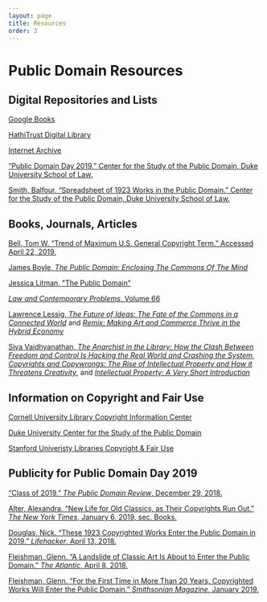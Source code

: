 ```yaml
---
layout: page
title: Resources
order: 3
---
```


# Public Domain Resources

## Digital Repositories and Lists

[Google Books](<https://books.google.com/>)

[HathiTrust Digital Library](<https://www.hathitrust.org/>)

[Internet Archive](<https://archive.org/>)

[“Public Domain Day 2019.” Center for the Study of the Public Domain, Duke University School of Law.](<https://law.duke.edu/cspd/publicdomainday/2019/>)

[Smith, Balfour. “Spreadsheet of 1923 Works in the Public Domain.” Center for the Study of the Public Domain, Duke University School of Law.](<https://law.duke.edu/sites/default/files/images/centers/cspd/pdd2019/1923_works_renewed_update2.xlsx>)

## Books, Journals, Articles

[Bell, Tom W. “Trend of Maximum U.S. General Copyright Term.” Accessed April 22, 2019.](<http://www.tomwbell.com/writings/(C)_Term.html.>)

[James Boyle, *The Public Domain: Enclosing The Commons Of The Mind*](<https://www.thepublicdomain.org/enclosing-the-commons-of-the-mind/>)

[Jessica Litman, "The Public Domain"](<https://www.law.duke.edu/pd/papers/litman_background.pdf>)

[*Law and Contemporary Problems*, Volume 66](<https://heinonline.org/HOL/Contents?handle=hein.journals/lcp66&id=1&size=2&index=&collection=journals>) 

[Lawrence Lessig, *The Future of Ideas: The Fate of the Commons in a Connected World*](<http://www.the-future-of-ideas.com/download/lessig_FOI.pdf>) and [*Remix: Making Art and Commerce Thrive in the Hybrid Economy*](<https://archive.org/details/LawrenceLessigRemix>) 

[Siva Vaidhyanathan, *The Anarchist in the Library: How the Clash Between Freedom and Control Is Hacking the Real World and Crashing the System*](<https://books.google.com/books?id=xNk6xpKcAsEC&pg=PR3&lpg=PR3&dq=The+Anarchist+in+the+Library:+How+the+Clash+Between+Freedom+and+Control+Is+Hacking+the+Real+World+and+Crashing+the+System&source=bl&ots=Zf1BEsaWYp&sig=ACfU3U1v2YFUo-tX7VLGVqyLabRHZmSAnw&hl=es&sa=X&ved=2ahUKEwjF_cD49NnhAhXHrFkKHQFUAWAQ6AEwCXoECAkQAQ#v=onepage&q=The%20Anarchist%20in%20the%20Library%3A%20How%20the%20Clash%20Between%20Freedom%20and%20Control%20Is%20Hacking%20the%20Real%20World%20and%20Crashing%20the%20System&f=false>), [*Copyrights and Copywrongs: The Rise of Intellectual Property and How it Threatens Creativity*](<https://books.google.com/books/about/Copyrights_and_Copywrongs.html?id=sGjSY0rRC_wC>), and [*Intellectual Property: A Very Short Introduction*](<http://www.veryshortintroductions.com/view/10.1093/actrade/9780195372779.001.0001/actrade-9780195372779>)  

## Information on Copyright and Fair Use

[Cornell University Library Copyright Information Center](<https://copyright.cornell.edu/>)

[Duke University Center for the Study of the Public Domain](<https://law.duke.edu/cspd/>) 

[Stanford Univeristy Libraries Copyright & Fair Use](<https://fairuse.stanford.edu/>)

## Publicity for Public Domain Day 2019

[“Class of 2019.” *The Public Domain Review*, December 29, 2018.](<https://publicdomainreview.org/collections/class-of-2019/>)

[Alter, Alexandra. “New Life for Old Classics, as Their Copyrights Run Out.” *The New York Times*, January 6, 2019, sec. Books.](<https://www.nytimes.com/2018/12/29/books/copyright-extension-literature-public-domain.html>)

[Douglas, Nick. “These 1923 Copyrighted Works Enter the Public Domain in 2019.” *Lifehacker*, April 13, 2018.](<https://lifehacker.com/these-1923-copyrighted-works-enter-the-public-domain-in-1825241296>)

[Fleishman, Glenn. “A Landslide of Classic Art Is About to Enter the Public Domain.” *The Atlantic*, April 8, 2018.](<https://www.theatlantic.com/technology/archive/2018/04/copywritten-so-dont-copy-me/557420/>)

[Fleishman, Glenn. “For the First Time in More Than 20 Years, Copyrighted Works Will Enter the Public Domain.” *Smithsonian Magazine*, January 2019.](<https://www.smithsonianmag.com/arts-culture/first-time-20-years-copyrighted-works-enter-public-domain-180971016/>)
